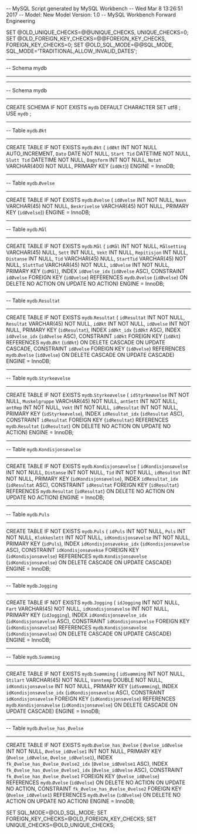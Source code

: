 -- MySQL Script generated by MySQL Workbench
-- Wed Mar  8 13:26:51 2017
-- Model: New Model    Version: 1.0
-- MySQL Workbench Forward Engineering

SET @OLD_UNIQUE_CHECKS=@@UNIQUE_CHECKS, UNIQUE_CHECKS=0;
SET @OLD_FOREIGN_KEY_CHECKS=@@FOREIGN_KEY_CHECKS, FOREIGN_KEY_CHECKS=0;
SET @OLD_SQL_MODE=@@SQL_MODE, SQL_MODE='TRADITIONAL,ALLOW_INVALID_DATES';

-- -----------------------------------------------------
-- Schema mydb
-- -----------------------------------------------------

-- -----------------------------------------------------
-- Schema mydb
-- -----------------------------------------------------
CREATE SCHEMA IF NOT EXISTS `mydb` DEFAULT CHARACTER SET utf8 ;
USE `mydb` ;

-- -----------------------------------------------------
-- Table `mydb`.`Økt`
-- -----------------------------------------------------
CREATE TABLE IF NOT EXISTS `mydb`.`Økt` (
  `idØkt` INT NOT NULL AUTO_INCREMENT,
  `Dato` DATE NOT NULL,
  `Start Tid` DATETIME NOT NULL,
  `Slutt Tid` DATETIME NOT NULL,
  `Dagsform` INT NOT NULL,
  `Notat` VARCHAR(400) NOT NULL,
  PRIMARY KEY (`idØkt`))
ENGINE = InnoDB;


-- -----------------------------------------------------
-- Table `mydb`.`Øvelse`
-- -----------------------------------------------------
CREATE TABLE IF NOT EXISTS `mydb`.`Øvelse` (
  `idØvelse` INT NOT NULL,
  `Navn` VARCHAR(45) NOT NULL,
  `Beskrivelse` VARCHAR(45) NOT NULL,
  PRIMARY KEY (`idØvelse`))
ENGINE = InnoDB;


-- -----------------------------------------------------
-- Table `mydb`.`Mål`
-- -----------------------------------------------------
CREATE TABLE IF NOT EXISTS `mydb`.`Mål` (
  `idMål` INT NOT NULL,
  `Målsetting` VARCHAR(45) NULL,
  `Sett` INT NULL,
  `Vekt` INT NULL,
  `Repitisjon` INT NULL,
  `Distanse` INT NULL,
  `Tid` VARCHAR(45) NULL,
  `StartTid` VARCHAR(45) NOT NULL,
  `SluttTud` VARCHAR(45) NOT NULL,
  `idØvelse` INT NOT NULL,
  PRIMARY KEY (`idMål`),
  INDEX `idØvelse_idx` (`idØvelse` ASC),
  CONSTRAINT `idØvelse`
    FOREIGN KEY (`idØvelse`)
    REFERENCES `mydb`.`Øvelse` (`idØvelse`)
    ON DELETE NO ACTION
    ON UPDATE NO ACTION)
ENGINE = InnoDB;


-- -----------------------------------------------------
-- Table `mydb`.`Resultat`
-- -----------------------------------------------------
CREATE TABLE IF NOT EXISTS `mydb`.`Resultat` (
  `idResultat` INT NOT NULL,
  `Resultat` VARCHAR(45) NOT NULL,
  `idØkt` INT NOT NULL,
  `idØvelse` INT NOT NULL,
  PRIMARY KEY (`idResultat`),
  INDEX `idØkt_idx` (`idØkt` ASC),
  INDEX `idØvelse_idx` (`idØvelse` ASC),
  CONSTRAINT `idØkt`
    FOREIGN KEY (`idØkt`)
    REFERENCES `mydb`.`Økt` (`idØkt`)
    ON DELETE CASCADE
    ON UPDATE CASCADE,
  CONSTRAINT `idØvelse`
    FOREIGN KEY (`idØvelse`)
    REFERENCES `mydb`.`Øvelse` (`idØvelse`)
    ON DELETE CASCADE
    ON UPDATE CASCADE)
ENGINE = InnoDB;


-- -----------------------------------------------------
-- Table `mydb`.`Styrkeøvelse`
-- -----------------------------------------------------
CREATE TABLE IF NOT EXISTS `mydb`.`Styrkeøvelse` (
  `idStyrkeøvelse` INT NOT NULL,
  `Muskelgruppe` VARCHAR(45) NOT NULL,
  `antSett` INT NOT NULL,
  `antRep` INT NOT NULL,
  `Vekt` INT NOT NULL,
  `idResultat` INT NOT NULL,
  PRIMARY KEY (`idStyrkeøvelse`),
  INDEX `idResultat_idx` (`idResultat` ASC),
  CONSTRAINT `idResultat`
    FOREIGN KEY (`idResultat`)
    REFERENCES `mydb`.`Resultat` (`idResultat`)
    ON DELETE NO ACTION
    ON UPDATE NO ACTION)
ENGINE = InnoDB;


-- -----------------------------------------------------
-- Table `mydb`.`Kondisjonsøvelse`
-- -----------------------------------------------------
CREATE TABLE IF NOT EXISTS `mydb`.`Kondisjonsøvelse` (
  `idKondisjonsøvelse` INT NOT NULL,
  `Distanse` INT NOT NULL,
  `Tid` INT NOT NULL,
  `idResultat` INT NOT NULL,
  PRIMARY KEY (`idKondisjonsøvelse`),
  INDEX `idResultat_idx` (`idResultat` ASC),
  CONSTRAINT `idResultat`
    FOREIGN KEY (`idResultat`)
    REFERENCES `mydb`.`Resultat` (`idResultat`)
    ON DELETE NO ACTION
    ON UPDATE NO ACTION)
ENGINE = InnoDB;


-- -----------------------------------------------------
-- Table `mydb`.`Puls`
-- -----------------------------------------------------
CREATE TABLE IF NOT EXISTS `mydb`.`Puls` (
  `idPuls` INT NOT NULL,
  `Puls` INT NOT NULL,
  `Klokkeslett` INT NOT NULL,
  `idKondisjonsøvelse` INT NOT NULL,
  PRIMARY KEY (`idPuls`),
  INDEX `idKondisjonsøvekse_idx` (`idKondisjonsøvelse` ASC),
  CONSTRAINT `idKondisjonsøvekse`
    FOREIGN KEY (`idKondisjonsøvelse`)
    REFERENCES `mydb`.`Kondisjonsøvelse` (`idKondisjonsøvelse`)
    ON DELETE CASCADE
    ON UPDATE CASCADE)
ENGINE = InnoDB;


-- -----------------------------------------------------
-- Table `mydb`.`Jogging`
-- -----------------------------------------------------
CREATE TABLE IF NOT EXISTS `mydb`.`Jogging` (
  `idJogging` INT NOT NULL,
  `Fart` VARCHAR(45) NOT NULL,
  `idKondisjonsøvelse` INT NOT NULL,
  PRIMARY KEY (`idJogging`),
  INDEX `idKondisjonsøvelse_idx` (`idKondisjonsøvelse` ASC),
  CONSTRAINT `idKondisjonsøvelse`
    FOREIGN KEY (`idKondisjonsøvelse`)
    REFERENCES `mydb`.`Kondisjonsøvelse` (`idKondisjonsøvelse`)
    ON DELETE CASCADE
    ON UPDATE CASCADE)
ENGINE = InnoDB;


-- -----------------------------------------------------
-- Table `mydb`.`Svømming`
-- -----------------------------------------------------
CREATE TABLE IF NOT EXISTS `mydb`.`Svømming` (
  `idSvømming` INT NOT NULL,
  `Stilart` VARCHAR(45) NOT NULL,
  `Vanntemp` DOUBLE NOT NULL,
  `idKondisjonsøvelse` INT NOT NULL,
  PRIMARY KEY (`idSvømming`),
  INDEX `idKondisjonsøvelse_idx` (`idKondisjonsøvelse` ASC),
  CONSTRAINT `idKondisjonsøvelse`
    FOREIGN KEY (`idKondisjonsøvelse`)
    REFERENCES `mydb`.`Kondisjonsøvelse` (`idKondisjonsøvelse`)
    ON DELETE CASCADE
    ON UPDATE CASCADE)
ENGINE = InnoDB;


-- -----------------------------------------------------
-- Table `mydb`.`Øvelse_has_Øvelse`
-- -----------------------------------------------------
CREATE TABLE IF NOT EXISTS `mydb`.`Øvelse_has_Øvelse` (
  `Øvelse_idØvelse` INT NOT NULL,
  `Øvelse_idØvelse1` INT NOT NULL,
  PRIMARY KEY (`Øvelse_idØvelse`, `Øvelse_idØvelse1`),
  INDEX `fk_Øvelse_has_Øvelse_Øvelse2_idx` (`Øvelse_idØvelse1` ASC),
  INDEX `fk_Øvelse_has_Øvelse_Øvelse1_idx` (`Øvelse_idØvelse` ASC),
  CONSTRAINT `fk_Øvelse_has_Øvelse_Øvelse1`
    FOREIGN KEY (`Øvelse_idØvelse`)
    REFERENCES `mydb`.`Øvelse` (`idØvelse`)
    ON DELETE NO ACTION
    ON UPDATE NO ACTION,
  CONSTRAINT `fk_Øvelse_has_Øvelse_Øvelse2`
    FOREIGN KEY (`Øvelse_idØvelse1`)
    REFERENCES `mydb`.`Øvelse` (`idØvelse`)
    ON DELETE NO ACTION
    ON UPDATE NO ACTION)
ENGINE = InnoDB;


SET SQL_MODE=@OLD_SQL_MODE;
SET FOREIGN_KEY_CHECKS=@OLD_FOREIGN_KEY_CHECKS;
SET UNIQUE_CHECKS=@OLD_UNIQUE_CHECKS;
